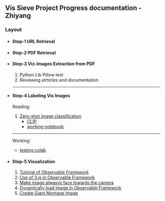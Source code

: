 ## Vis Sieve Project Progress documentation - Zhiyang

### Layout

- #### Step-1 URL Retrieval
- #### Step-2 PDF Retrieval
- #### Step-3 Viz-Images Extraction from PDF
    1. Python Lib Pillow test
    2. Reviewing atrticles and documentation
    ----------------------------------------------------------------
        
- #### Step-4 Labeling Vis Images
    Reading:
    1. [Zero-shot image classification](https://huggingface.co/docs/transformers/en/tasks/zero_shot_image_classification)
        - [CLIP](https://openai.com/index/clip/)
        - [working notebook](https://colab.research.google.com/drive/1uPUIz_jyyN-8S2QcYoPG4Rn8sG5x4Ppg#scrollTo=3HJbHD61uG-7)
    ----------------------------------------------------------------
    Working:
    - [testing colab](https://colab.research.google.com/drive/1uPUIz_jyyN-8S2QcYoPG4Rn8sG5x4Ppg?usp=sharing)
- #### Step-5 Visualization
    1. [Tutorial of Observable Framework](https://github.com/JimmyXwtx/OB-Tutorials)
    2. [Use of 3.js in Observable Framework](./Visualization/3D/keyfeatures/threejs-observable/)
    3. [Make image alwasys face towards the camera](./Visualization/3D/keyfeatures/camer-sprite/)
    4. [Dynamically load Image in Observable Framework](./Visualization/3D/keyfeatures/dynamicLoad/)
    5. [Create Giant Montage Image](./Labeling%20Vis%20Images/preprocess_data/readme.md)


